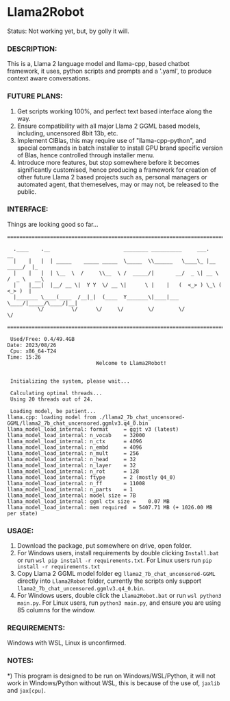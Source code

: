# Llama2Robot
Status: Not working yet, but, by golly it will.

### DESCRIPTION:
This is a, Llama 2 language model and llama-cpp, based chatbot framework, it uses, python scripts and prompts and a '.yaml', to produce context aware conversations.

### FUTURE PLANS:
1) Get scripts working 100%, and perfect text based interface along the way.
2) Ensure compatibility with all major Llama 2 GGML based models, including, uncensored 8bit 13b, etc. 
3) Implement ClBlas, this may require use of "llama-cpp-python", and special commands in batch installer to install GPU brand specific version of Blas, hence controlled through installer menu.
4) Introduce more features, but stop somewhere before it becomes significantly customised, hence producing a framework for creation of other future Llama 2 based projects such as, personal managers or automated agent, that themeselves, may or may not, be released to the public. 


### INTERFACE:
Things are looking good so far...
```
=====================================================================================

  .____    .__                        ________ __________     ___.           __
  |    |   |  | _____    _____ _____  \_____  \\______   \____\_ |__   _____/  |_
  |    |   |  | \__  \  /     \\__  \ /  _____/|       __/  _ \| __ \ /  _ \   __\
  |    |___|  |__/ __ \|  Y Y  \/ __ \|      \ |    |   (  <_> ) \_\ (  <_> )  |
  |_______ \____(____  /__|_|  (____  Y_______\|____|___ \____/|_____/\____/|__|
          \/         \/      \/     \/        \/        \/           \/

=====================================================================================

 Used/Free: 0.4/49.4GB                                              Date: 2023/08/26
 Cpu: x86_64-T24                                                         Time: 15:26
                             Welcome to Llama2Robot!


 Initializing the system, please wait...

 Calculating optimal threads...
 Using 20 threads out of 24.

 Loading model, be patient...
llama.cpp: loading model from ./llama2_7b_chat_uncensored-GGML/llama2_7b_chat_uncensored.ggmlv3.q4_0.bin
llama_model_load_internal: format     = ggjt v3 (latest)
llama_model_load_internal: n_vocab    = 32000
llama_model_load_internal: n_ctx      = 4096
llama_model_load_internal: n_embd     = 4096
llama_model_load_internal: n_mult     = 256
llama_model_load_internal: n_head     = 32
llama_model_load_internal: n_layer    = 32
llama_model_load_internal: n_rot      = 128
llama_model_load_internal: ftype      = 2 (mostly Q4_0)
llama_model_load_internal: n_ff       = 11008
llama_model_load_internal: n_parts    = 1
llama_model_load_internal: model size = 7B
llama_model_load_internal: ggml ctx size =    0.07 MB
llama_model_load_internal: mem required  = 5407.71 MB (+ 1026.00 MB per state)
```

### USAGE:
1) Download the package, put somewhere on drive, open folder.
2) For Windows users, install requirements by double clicking `Install.bat` or run `wsl pip install -r requirements.txt`. For Linux users run `pip install -r requirements.txt`
3) Copy Llama 2 GGML model folder eg `llama2_7b_chat_uncensored-GGML` directly into `Llama2Robot` folder, currently the scripts only support `llama2_7b_chat_uncensored.ggmlv3.q4_0.bin`.
4) For Windows users, double click the `Llama2Robot.bat` or run `wsl python3 main.py`. For Linux users, run `python3 main.py`, and ensure you are using 85 columns for the window.

### REQUIREMENTS:
Windows with WSL, Linux is unconfirmed. 

### NOTES:
*) This program is designed to be run on Windows/WSL/Python, it will not work in Windows/Python without WSL, this is because of the use of, `jaxlib` and `jax[cpu]`. 
